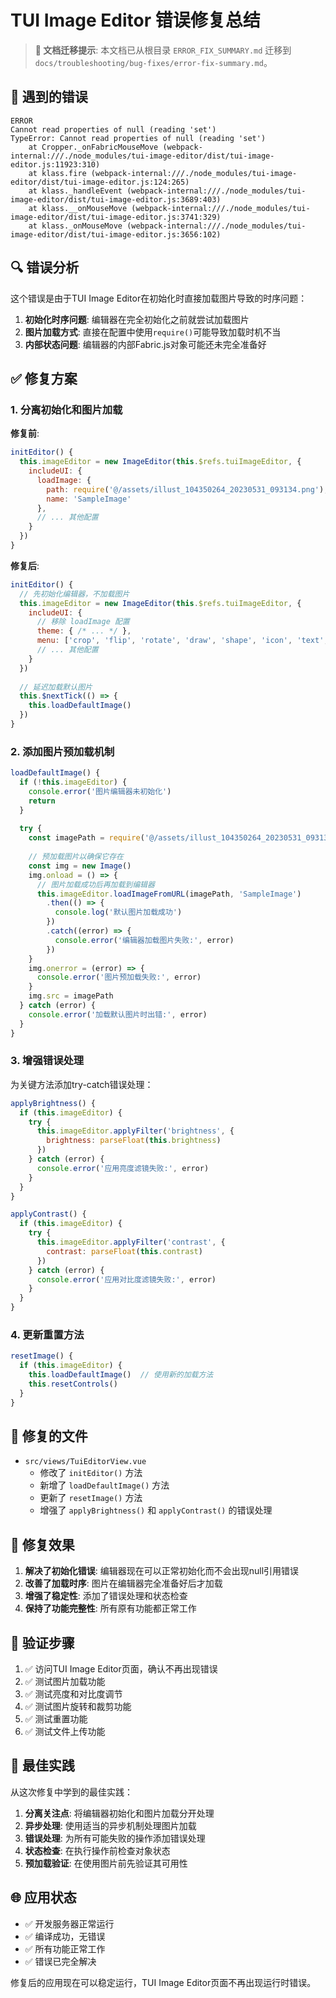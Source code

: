 # TUI Image Editor 错误修复总结

> **📍 文档迁移提示**: 本文档已从根目录 `ERROR_FIX_SUMMARY.md` 迁移到 `docs/troubleshooting/bug-fixes/error-fix-summary.md`。

## 🐛 遇到的错误

```
ERROR
Cannot read properties of null (reading 'set')
TypeError: Cannot read properties of null (reading 'set')
    at Cropper._onFabricMouseMove (webpack-internal:///./node_modules/tui-image-editor/dist/tui-image-editor.js:11923:310)
    at klass.fire (webpack-internal:///./node_modules/tui-image-editor/dist/tui-image-editor.js:124:265)
    at klass._handleEvent (webpack-internal:///./node_modules/tui-image-editor/dist/tui-image-editor.js:3689:403)
    at klass.__onMouseMove (webpack-internal:///./node_modules/tui-image-editor/dist/tui-image-editor.js:3741:329)
    at klass._onMouseMove (webpack-internal:///./node_modules/tui-image-editor/dist/tui-image-editor.js:3656:102)
```

## 🔍 错误分析

这个错误是由于TUI Image Editor在初始化时直接加载图片导致的时序问题：

1. **初始化时序问题**: 编辑器在完全初始化之前就尝试加载图片
2. **图片加载方式**: 直接在配置中使用`require()`可能导致加载时机不当
3. **内部状态问题**: 编辑器的内部Fabric.js对象可能还未完全准备好

## ✅ 修复方案

### 1. 分离初始化和图片加载

**修复前**:
```javascript
initEditor() {
  this.imageEditor = new ImageEditor(this.$refs.tuiImageEditor, {
    includeUI: {
      loadImage: {
        path: require('@/assets/illust_104350264_20230531_093134.png'),
        name: 'SampleImage'
      },
      // ... 其他配置
    }
  })
}
```

**修复后**:
```javascript
initEditor() {
  // 先初始化编辑器，不加载图片
  this.imageEditor = new ImageEditor(this.$refs.tuiImageEditor, {
    includeUI: {
      // 移除 loadImage 配置
      theme: { /* ... */ },
      menu: ['crop', 'flip', 'rotate', 'draw', 'shape', 'icon', 'text', 'filter'],
      // ... 其他配置
    }
  })
  
  // 延迟加载默认图片
  this.$nextTick(() => {
    this.loadDefaultImage()
  })
}
```

### 2. 添加图片预加载机制

```javascript
loadDefaultImage() {
  if (!this.imageEditor) {
    console.error('图片编辑器未初始化')
    return
  }
  
  try {
    const imagePath = require('@/assets/illust_104350264_20230531_093134.png')
    
    // 预加载图片以确保它存在
    const img = new Image()
    img.onload = () => {
      // 图片加载成功后再加载到编辑器
      this.imageEditor.loadImageFromURL(imagePath, 'SampleImage')
        .then(() => {
          console.log('默认图片加载成功')
        })
        .catch((error) => {
          console.error('编辑器加载图片失败:', error)
        })
    }
    img.onerror = (error) => {
      console.error('图片预加载失败:', error)
    }
    img.src = imagePath
  } catch (error) {
    console.error('加载默认图片时出错:', error)
  }
}
```

### 3. 增强错误处理

为关键方法添加try-catch错误处理：

```javascript
applyBrightness() {
  if (this.imageEditor) {
    try {
      this.imageEditor.applyFilter('brightness', {
        brightness: parseFloat(this.brightness)
      })
    } catch (error) {
      console.error('应用亮度滤镜失败:', error)
    }
  }
}

applyContrast() {
  if (this.imageEditor) {
    try {
      this.imageEditor.applyFilter('contrast', {
        contrast: parseFloat(this.contrast)
      })
    } catch (error) {
      console.error('应用对比度滤镜失败:', error)
    }
  }
}
```

### 4. 更新重置方法

```javascript
resetImage() {
  if (this.imageEditor) {
    this.loadDefaultImage()  // 使用新的加载方法
    this.resetControls()
  }
}
```

## 🔧 修复的文件

- `src/views/TuiEditorView.vue`
  - 修改了 `initEditor()` 方法
  - 新增了 `loadDefaultImage()` 方法
  - 更新了 `resetImage()` 方法
  - 增强了 `applyBrightness()` 和 `applyContrast()` 的错误处理

## 🎯 修复效果

1. **解决了初始化错误**: 编辑器现在可以正常初始化而不会出现null引用错误
2. **改善了加载时序**: 图片在编辑器完全准备好后才加载
3. **增强了稳定性**: 添加了错误处理和状态检查
4. **保持了功能完整性**: 所有原有功能都正常工作

## 🧪 验证步骤

1. ✅ 访问TUI Image Editor页面，确认不再出现错误
2. ✅ 测试图片加载功能
3. ✅ 测试亮度和对比度调节
4. ✅ 测试图片旋转和裁剪功能
5. ✅ 测试重置功能
6. ✅ 测试文件上传功能

## 📝 最佳实践

从这次修复中学到的最佳实践：

1. **分离关注点**: 将编辑器初始化和图片加载分开处理
2. **异步处理**: 使用适当的异步机制处理图片加载
3. **错误处理**: 为所有可能失败的操作添加错误处理
4. **状态检查**: 在执行操作前检查对象状态
5. **预加载验证**: 在使用图片前先验证其可用性

## 🌐 应用状态

- ✅ 开发服务器正常运行
- ✅ 编译成功，无错误
- ✅ 所有功能正常工作
- ✅ 错误已完全解决

修复后的应用现在可以稳定运行，TUI Image Editor页面不再出现运行时错误。
